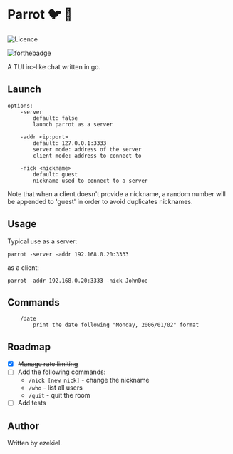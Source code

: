 # Parrot :bird: :speech_balloon:
![Licence](https://img.shields.io/badge/License-GPL-brightgreen)

![forthebadge](https://forthebadge.com/images/badges/built-with-love.svg)

A TUI irc-like chat written in go.

## Launch
```
options:
    -server
        default: false
        launch parrot as a server

    -addr <ip:port>
        default: 127.0.0.1:3333
        server mode: address of the server
        client mode: address to connect to
    
    -nick <nickname>
        default: guest
        nickname used to connect to a server
```

Note that when a client doesn't provide a nickname, a random number will be appended to 'guest' in order to avoid duplicates nicknames.

## Usage
Typical use as a server:

`parrot -server -addr 192.168.0.20:3333`

as a client:

`parrot -addr 192.168.0.20:3333 -nick JohnDoe`

## Commands
```
    /date
        print the date following "Monday, 2006/01/02" format
```
## Roadmap
* [x] ~~Manage rate limiting~~
* [ ] Add the following commands:
    * `/nick [new nick]` - change the nickname
    * `/who` - list all users
    * `/quit` - quit the room
* [ ] Add tests

## Author
Written by ezekiel.
